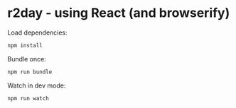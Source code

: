 # r2day - using React (and browserify)

Load dependencies:

``` sh
npm install

```

Bundle once:

``` sh
npm run bundle

```

Watch in dev mode:

``` sh
npm run watch

```
